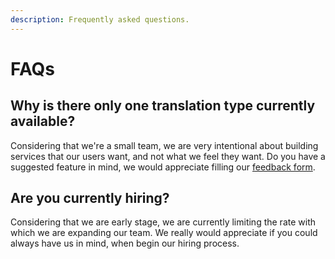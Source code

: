 ```yaml
---
description: Frequently asked questions.
---
```


# FAQs

## Why is there only one translation type currently available?

Considering that we're a small team, we are very intentional about building services that our users want, and not what we feel they want. Do you have a suggested feature in mind, we would appreciate filling our [feedback form](https://tuforti.typeform.com/to/pA4s9j).

## Are you currently hiring?

Considering that we are early stage, we are currently limiting the rate with which we are expanding our team. We really would appreciate if you could always have us in mind, when begin our hiring process. 



